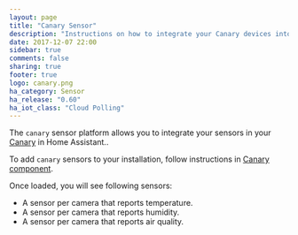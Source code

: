 ```yaml
---
layout: page
title: "Canary Sensor"
description: "Instructions on how to integrate your Canary devices into Home Assistant."
date: 2017-12-07 22:00
sidebar: true
comments: false
sharing: true
footer: true
logo: canary.png
ha_category: Sensor
ha_release: "0.60"
ha_iot_class: "Cloud Polling"
---
```


The `canary` sensor platform allows you to integrate your sensors in your [Canary](https://canary.is) in Home Assistant..

To add `canary` sensors to your installation, follow instructions in [Canary component](/components/canary/).

Once loaded, you will see following sensors:

* A sensor per camera that reports temperature.
* A sensor per camera that reports humidity.
* A sensor per camera that reports air quality.
